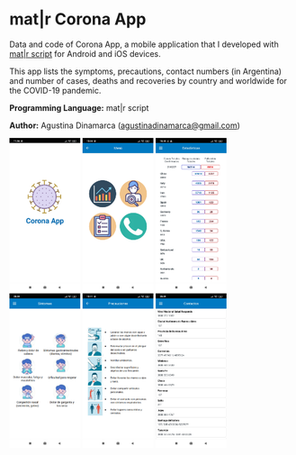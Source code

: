 # mat|r Corona App
Data and code of Corona App, a mobile application that I developed with [mat|r script](https://www.matrproject.com/)  for Android and iOS devices.

This app lists the symptoms, precautions, contact numbers (in Argentina) and number of cases, deaths and recoveries by country and worldwide for the COVID-19 pandemic.

**Programming Language:** mat|r script

**Author:** Agustina Dinamarca (agustinadinamarca@gmail.com)

<img src="Images/img-1.jpg" width="25%" height="25%">
<img src="Images/img-2.jpg" width="25%" height="25%">
<img src="Images/img-3.jpg" width="25%" height="25%">
<img src="Images/img-4.jpg" width="25%" height="25%">
<img src="Images/img-5.jpg" width="25%" height="25%">
<img src="Images/img-6.jpg" width="25%" height="25%">
